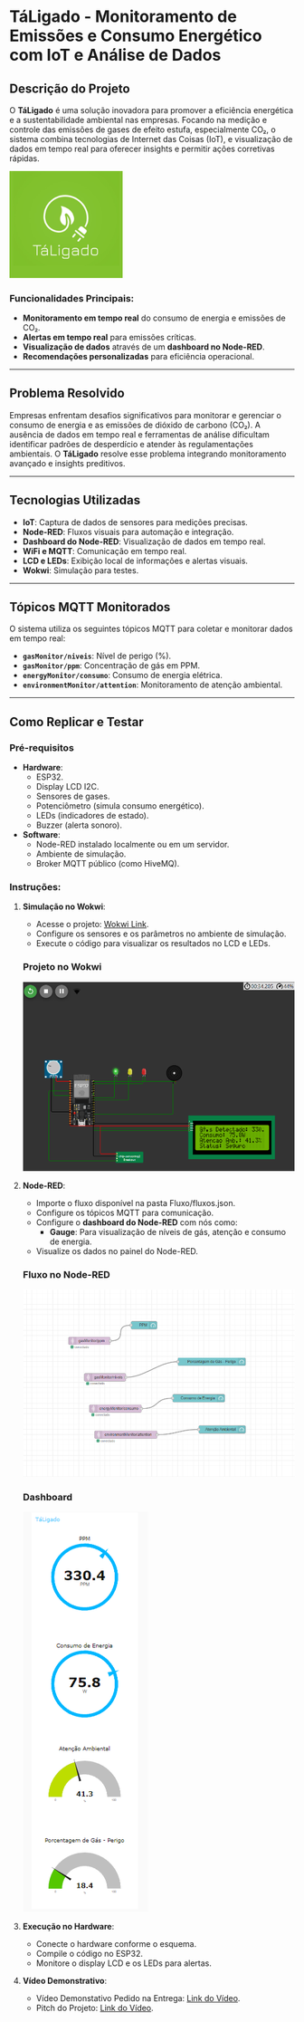 # TáLigado - Monitoramento de Emissões e Consumo Energético com IoT e Análise de Dados

## Descrição do Projeto
O **TáLigado** é uma solução inovadora para promover a eficiência energética e a sustentabilidade ambiental nas empresas. Focando na medição e controle das emissões de gases de efeito estufa, especialmente CO₂, o sistema combina tecnologias de Internet das Coisas (IoT), e visualização de dados em tempo real para oferecer insights e permitir ações corretivas rápidas.

<img src="Imagens\Logo.jpeg" alt="Logo" width="200">

### Funcionalidades Principais:
- **Monitoramento em tempo real** do consumo de energia e emissões de CO₂.
- **Alertas em tempo real** para emissões críticas.
- **Visualização de dados** através de um **dashboard no Node-RED**.
- **Recomendações personalizadas** para eficiência operacional.

---

## Problema Resolvido
Empresas enfrentam desafios significativos para monitorar e gerenciar o consumo de energia e as emissões de dióxido de carbono (CO₂). A ausência de dados em tempo real e ferramentas de análise dificultam identificar padrões de desperdício e atender às regulamentações ambientais. O **TáLigado** resolve esse problema integrando monitoramento avançado e insights preditivos.

---

## Tecnologias Utilizadas
- **IoT**: Captura de dados de sensores para medições precisas.
- **Node-RED**: Fluxos visuais para automação e integração.
- **Dashboard do Node-RED**: Visualização de dados em tempo real.
- **WiFi e MQTT**: Comunicação em tempo real.
- **LCD e LEDs**: Exibição local de informações e alertas visuais.
- **Wokwi**: Simulação para testes.

---

## Tópicos MQTT Monitorados
O sistema utiliza os seguintes tópicos MQTT para coletar e monitorar dados em tempo real:
- **`gasMonitor/niveis`**: Nível de perigo (%).
- **`gasMonitor/ppm`**: Concentração de gás em PPM.
- **`energyMonitor/consumo`**: Consumo de energia elétrica.
- **`environmentMonitor/attention`**: Monitoramento de atenção ambiental.

---

## Como Replicar e Testar

### Pré-requisitos
- **Hardware**:
  - ESP32.
  - Display LCD I2C.
  - Sensores de gases.
  - Potenciômetro (simula consumo energético).
  - LEDs (indicadores de estado).
  - Buzzer (alerta sonoro).
- **Software**:
  - Node-RED instalado localmente ou em um servidor.
  - Ambiente de simulação.
  - Broker MQTT público (como HiveMQ).

### Instruções:
1. **Simulação no Wokwi**:
   - Acesse o projeto: [Wokwi Link](<https://wokwi.com/projects/415224506759678977>).
   - Configure os sensores e os parâmetros no ambiente de simulação.
   - Execute o código para visualizar os resultados no LCD e LEDs.

   ### Projeto no Wokwi
   <img src="Imagens\wokwi.PNG" alt="Wokwi">

2. **Node-RED**:
   - Importe o fluxo disponível na pasta Fluxo/fluxos.json.
   - Configure os tópicos MQTT para comunicação.
   - Configure o **dashboard do Node-RED** com nós como:
     - **Gauge**: Para visualização de níveis de gás, atenção e consumo de energia.
   - Visualize os dados no painel do Node-RED.

   ### Fluxo no Node-RED
   <img src="Imagens\FluxoNode.PNG" alt="FluxoNode">

   ### Dashboard
   <img src="Imagens\dashboard.PNG" alt="Dashboard">

3. **Execução no Hardware**:
   - Conecte o hardware conforme o esquema.
   - Compile o código no ESP32.
   - Monitore o display LCD e os LEDs para alertas.

4. **Vídeo Demonstrativo**:
   - Vídeo Demonstativo Pedido na Entrega: [Link do Vídeo](<https://youtu.be/JK0bfrEOSxk>).
   - Pitch do Projeto: [Link do Vídeo](<https://youtu.be/Gih1BJ_ZiNk>).





